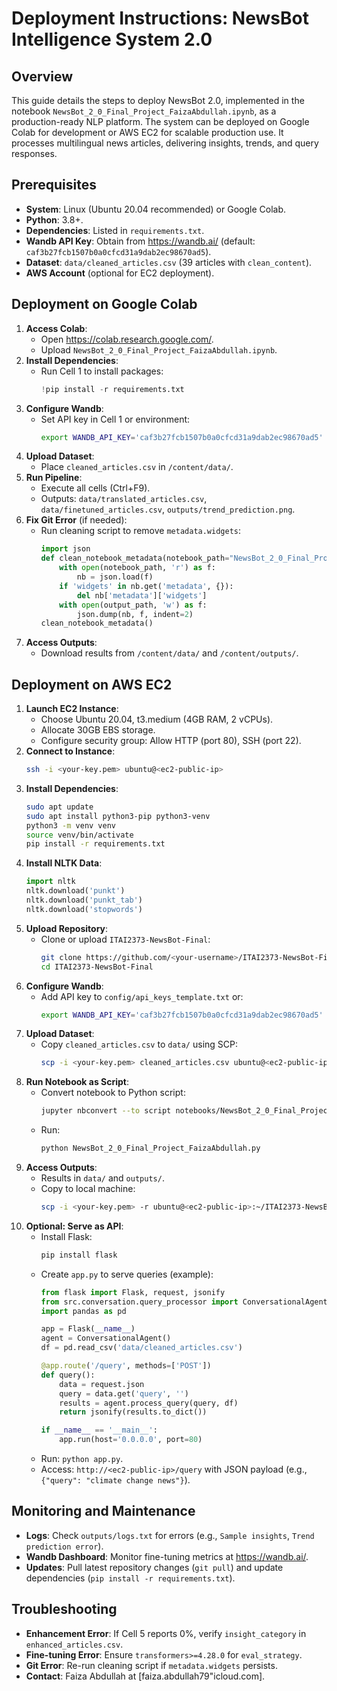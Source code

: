 # Deployment Instructions: NewsBot Intelligence System 2.0

## Overview
This guide details the steps to deploy NewsBot 2.0, implemented in the notebook `NewsBot_2_0_Final_Project_FaizaAbdullah.ipynb`, as a production-ready NLP platform. The system can be deployed on Google Colab for development or AWS EC2 for scalable production use. It processes multilingual news articles, delivering insights, trends, and query responses.

## Prerequisites
- **System**: Linux (Ubuntu 20.04 recommended) or Google Colab.
- **Python**: 3.8+.
- **Dependencies**: Listed in `requirements.txt`.
- **Wandb API Key**: Obtain from https://wandb.ai/ (default: `caf3b27fcb1507b0a0cfcd31a9dab2ec98670ad5`).
- **Dataset**: `data/cleaned_articles.csv` (39 articles with `clean_content`).
- **AWS Account** (optional for EC2 deployment).

## Deployment on Google Colab
1. **Access Colab**:
   - Open https://colab.research.google.com/.
   - Upload `NewsBot_2_0_Final_Project_FaizaAbdullah.ipynb`.
2. **Install Dependencies**:
   - Run Cell 1 to install packages:
     ```python
     !pip install -r requirements.txt
     ```
3. **Configure Wandb**:
   - Set API key in Cell 1 or environment:
     ```bash
     export WANDB_API_KEY='caf3b27fcb1507b0a0cfcd31a9dab2ec98670ad5'
     ```
4. **Upload Dataset**:
   - Place `cleaned_articles.csv` in `/content/data/`.
5. **Run Pipeline**:
   - Execute all cells (Ctrl+F9).
   - Outputs: `data/translated_articles.csv`, `data/finetuned_articles.csv`, `outputs/trend_prediction.png`.
6. **Fix Git Error** (if needed):
   - Run cleaning script to remove `metadata.widgets`:
     ```python
     import json
     def clean_notebook_metadata(notebook_path="NewsBot_2_0_Final_Project_FaizaAbdullah.ipynb", output_path="Working_cleaned.ipynb"):
         with open(notebook_path, 'r') as f:
             nb = json.load(f)
         if 'widgets' in nb.get('metadata', {}):
             del nb['metadata']['widgets']
         with open(output_path, 'w') as f:
             json.dump(nb, f, indent=2)
     clean_notebook_metadata()
     ```
7. **Access Outputs**:
   - Download results from `/content/data/` and `/content/outputs/`.

## Deployment on AWS EC2
1. **Launch EC2 Instance**:
   - Choose Ubuntu 20.04, t3.medium (4GB RAM, 2 vCPUs).
   - Allocate 30GB EBS storage.
   - Configure security group: Allow HTTP (port 80), SSH (port 22).
2. **Connect to Instance**:
   ```bash
   ssh -i <your-key.pem> ubuntu@<ec2-public-ip>
   ```
3. **Install Dependencies**:
   ```bash
   sudo apt update
   sudo apt install python3-pip python3-venv
   python3 -m venv venv
   source venv/bin/activate
   pip install -r requirements.txt
   ```
4. **Install NLTK Data**:
   ```python
   import nltk
   nltk.download('punkt')
   nltk.download('punkt_tab')
   nltk.download('stopwords')
   ```
5. **Upload Repository**:
   - Clone or upload `ITAI2373-NewsBot-Final`:
     ```bash
     git clone https://github.com/<your-username>/ITAI2373-NewsBot-Final.git
     cd ITAI2373-NewsBot-Final
     ```
6. **Configure Wandb**:
   - Add API key to `config/api_keys_template.txt` or:
     ```bash
     export WANDB_API_KEY='caf3b27fcb1507b0a0cfcd31a9dab2ec98670ad5'
     ```
7. **Upload Dataset**:
   - Copy `cleaned_articles.csv` to `data/` using SCP:
     ```bash
     scp -i <your-key.pem> cleaned_articles.csv ubuntu@<ec2-public-ip>:~/ITAI2373-NewsBot-Final/data/
     ```
8. **Run Notebook as Script**:
   - Convert notebook to Python script:
     ```bash
     jupyter nbconvert --to script notebooks/NewsBot_2_0_Final_Project_FaizaAbdullah.ipynb
     ```
   - Run:
     ```bash
     python NewsBot_2_0_Final_Project_FaizaAbdullah.py
     ```
9. **Access Outputs**:
   - Results in `data/` and `outputs/`.
   - Copy to local machine:
     ```bash
     scp -i <your-key.pem> -r ubuntu@<ec2-public-ip>:~/ITAI2373-NewsBot-Final/data/ .
     ```
10. **Optional: Serve as API**:
    - Install Flask:
      ```bash
      pip install flask
      ```
    - Create `app.py` to serve queries (example):
      ```python
      from flask import Flask, request, jsonify
      from src.conversation.query_processor import ConversationalAgent
      import pandas as pd

      app = Flask(__name__)
      agent = ConversationalAgent()
      df = pd.read_csv('data/cleaned_articles.csv')

      @app.route('/query', methods=['POST'])
      def query():
          data = request.json
          query = data.get('query', '')
          results = agent.process_query(query, df)
          return jsonify(results.to_dict())
      
      if __name__ == '__main__':
          app.run(host='0.0.0.0', port=80)
      ```
    - Run: `python app.py`.
    - Access: `http://<ec2-public-ip>/query` with JSON payload (e.g., `{"query": "climate change news"}`).

## Monitoring and Maintenance
- **Logs**: Check `outputs/logs.txt` for errors (e.g., `Sample insights`, `Trend prediction error`).
- **Wandb Dashboard**: Monitor fine-tuning metrics at https://wandb.ai/.
- **Updates**: Pull latest repository changes (`git pull`) and update dependencies (`pip install -r requirements.txt`).

## Troubleshooting
- **Enhancement Error**: If Cell 5 reports 0%, verify `insight_category` in `enhanced_articles.csv`.
- **Fine-tuning Error**: Ensure `transformers>=4.28.0` for `eval_strategy`.
- **Git Error**: Re-run cleaning script if `metadata.widgets` persists.
- **Contact**: Faiza Abdullah at [faiza.abdullah79"icloud.com].

